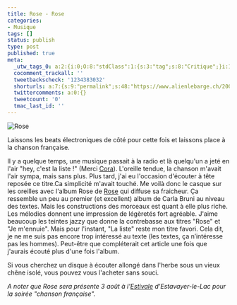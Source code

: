 ```yaml
---
title: Rose - Rose
categories:
- Musique
tags: []
status: publish
type: post
published: true
meta:
  _utw_tags_0: a:2:{i:0;O:8:"stdClass":1:{s:3:"tag";s:8:"Critique";}i:1;O:8:"stdClass":1:{s:3:"tag";s:7:"Musique";}}
  cocomment_trackall: ''
  tweetbackscheck: '1234383032'
  shorturls: a:7:{s:9:"permalink";s:48:"https://www.alienlebarge.ch/2007/06/14/rose-rose/";s:7:"tinyurl";s:25:"https://tinyurl.com/cmgdj2";s:4:"isgd";s:17:"https://is.gd/jcKP";s:5:"bitly";s:19:"https://bit.ly/Dh7uG";s:5:"snipr";s:22:"https://snipr.com/bph5d";s:5:"snurl";s:22:"https://snurl.com/bph5d";s:7:"snipurl";s:24:"https://snipurl.com/bph5d";}
  twittercomments: a:0:{}
  tweetcount: '0'
  tmac_last_id: ''
---
```

<img src="https://dlgjp9x71cipk.cloudfront.net/2007/06/rose.png" alt="Rose" />

Laissons les beats électroniques de côté pour cette fois et laissons place à la chanson française.

Il y a quelque temps, une musique passait à la radio et là quelqu'un a jeté en l'air "hey, c'est la liste !" (Merci <a href="https://supercora.skyblog.com/" title="Le blog de cora">Cora</a>). L'oreille tendue, la chanson m'avait l'air sympa, mais sans plus. Plus tard, j'ai eu l'occasion d'écouter à tête reposée ce titre.Ca simplicité m'avait touché.
Me voilà donc le casque sur les oreilles avec l'album Rose de <a href="https://www.rose-lesite.fr/" title="Le site de Rose">Rose</a> qui diffuse sa fraicheur. Ça ressemble un peu au premier (et excellent) album de Carla Bruni au niveau des textes. Mais les constructions des morceaux est quant à elle plus riche. Les mélodies donnent une impression de légèretés fort agréable. J'aime beaucoup les teintes jazzy que donne la contrebasse aux titres "Rose" et "Je m'ennuie". Mais pour l'instant, "La liste" reste mon titre favori.
Cela dit, je ne me suis pas encore trop intéressé au texte (les textes, ça n’intéresse pas les hommes). Peut-être que compléterait cet article une fois que j'aurais écouté plus d'une fois l'album.

Si vous cherchez un disque à écouter allongé dans l'herbe sous un vieux chêne isolé, vous pouvez vous l'acheter sans souci.

<em>A noter que Rose sera présente 3 août à l'<a href="https://www.estivale.ch/" title="Le site de l'estivale">Estivale</a> d'Estavayer-le-Lac pour la soirée "chanson française". </em>
